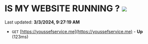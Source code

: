 # IS MY WEBSITE RUNNING ? [![](https://img.shields.io/static/v1?label=Sponsor&message=%E2%9D%A4&logo=GitHub&color=%23fe8e86)](https://github.com/sponsors/<username>)

Last updated: **3/3/2024, 9:27:19 AM**

- `GET` [https://youssefservice.me](https://youssefservice.me) - **Up** (123ms)
